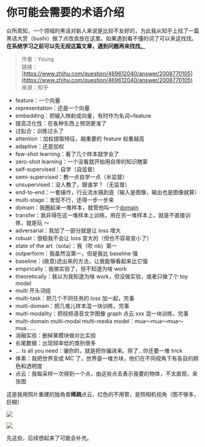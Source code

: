 # 你可能会需要的术语介绍

众所周知，一个领域的黑话对新人来说是比较不友好的，为此我从知乎上找了一篇黑话大赏（bushi）做了点改良放在这里。如果遇到看不懂的词了可以来这找找。**在系统学习之前可以先无视这篇文章，遇到问题再来找找**<u>。</u>

> 作者：Young<br/>链接：[https://www.zhihu.com/question/469612040/answer/2008770105](https://www.zhihu.com/question/469612040/answer/2008770105)<br/>来源：知乎

- feature：一个向量
- representation：还是一个向量
- embedding：把输入映射成向量，有时作为名词=feature
- 提高泛化性：在各种东西上预测更准了
- 过拟合：训练过头了
- attention：加权提取特征，越重要的 feature 权重越高
- adaptive：还是加权
- few-shot learning：看了几个样本就学会了
- zero-shot learning：一个没看就开始用自带的知识瞎蒙
- self-supervised：自学（自监督）
- semi-supervised：教一点自学一点（半监督）
- unsupervised：没人教了，跟谁学？（无监督）
- end-to-end：一套操作，行云流水搞到底（输入是图像，输出也是图像就算）
- multi-stage：发现不行，还得一步一步来
- domain：我圈起来一堆样本，就管他叫一个<u>domain</u>
- transfer：我非得在这一堆样本上训练，用在另一堆样本上，就是不直接训练，就是玩 ～
- adversarial：我加了一部分就是让 loss 增大
- robust：很稳我不会让 loss 变大的（但也不容易变小了）
- state of the art（sota）：我（吹 nb）第一
- outperform：我虽然没第一，但是我比 baseline 强
- baseline：(故意)选出来的方法，让我能够看起来比它强
- empirically：我做实验了，但不知道为啥 work
- theoretically：我以为我知道为啥 work，但没做实验，或者只做了个 toy model
- multi 开头词组
- multi-task：把几个不同任务的 loss 加一起，完事
- multi-domain：把几堆儿样本混一块训练，完事
- multi-modality：把视频语音文字图像 graph 点云 xxx 混一块训练，完事
- multi-domain multi-modal multi-media model：mua～mua～mua～mua……
- 消融实验：删掉某模块做对比实验
- 长尾数据：出现频率低的类别很多
- ... Is all you need：骗你的，就是把你骗进来。除了...你还要一堆 trick
- 体素：我把世界变成 MC 了，世界是一堆方块，他们在不同视角下有各自的颜色和透明度
- 点云：我每采样一次得到一个点，由这些点去表示我要的物体，不太直观，来张图

这是我用照片重建的独角兽**稀疏**点云，红色的不用管，是照相机视角（图不够多，巨糊）

![](https://cdn.xyxsw.site/boxcnWx8hYfT6kFug4A1iA3uftg.png)

![](https://cdn.xyxsw.site/boxcnbWfXyklyZwpjwy8uz2XnLh.jpg)

先这些，后续想起来了可能会补充。
